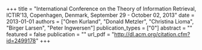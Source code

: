 +++
title = "International Conference on the Theory of Information Retrieval, ICTIR'13, Copenhagen, Denmark, September 29 - October 02, 2013"
date = 2013-01-01
authors = ["Oren Kurland", "Donald Metzler", "Christina Lioma", "Birger Larsen", "Peter Ingwersen"]
publication_types = ["0"]
abstract = ""
featured = false
publication = ""
url_pdf = "http://dl.acm.org/citation.cfm?id=2499178"
+++


